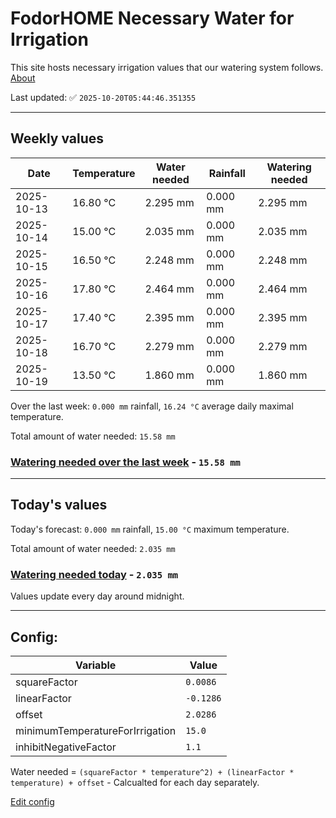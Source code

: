 # FodorHOME Necessary Water for Irrigation

This site hosts necessary irrigation values that our watering system follows. [About](https://github.com/redyau/irrigation)

Last updated: ✅ `2025-10-20T05:44:46.351355`

---

## Weekly values

| Date | Temperature | Water needed | Rainfall | Watering needed |
|-----|-----|-----|-----|-----|
| 2025-10-13 | 16.80 °C | 2.295 mm | 0.000 mm | 2.295 mm |
| 2025-10-14 | 15.00 °C | 2.035 mm | 0.000 mm | 2.035 mm |
| 2025-10-15 | 16.50 °C | 2.248 mm | 0.000 mm | 2.248 mm |
| 2025-10-16 | 17.80 °C | 2.464 mm | 0.000 mm | 2.464 mm |
| 2025-10-17 | 17.40 °C | 2.395 mm | 0.000 mm | 2.395 mm |
| 2025-10-18 | 16.70 °C | 2.279 mm | 0.000 mm | 2.279 mm |
| 2025-10-19 | 13.50 °C | 1.860 mm | 0.000 mm | 1.860 mm |


Over the last week: `0.000 mm` rainfall, `16.24 °C` average daily maximal temperature.

Total amount of water needed: `15.58 mm`

### [Watering needed over the last week](lastweek.txt) - `15.58 mm`

---

## Today's values

Today's forecast: `0.000 mm` rainfall, `15.00 °C` maximum temperature.

Total amount of water needed: `2.035 mm`

### [Watering needed today](today.txt) - `2.035 mm`

Values update every day around midnight.

---

## Config:

| Variable | Value |
|-----|-----|
| squareFactor | `0.0086` |
| linearFactor | `-0.1286` |
| offset | `2.0286` |
| minimumTemperatureForIrrigation | `15.0` |
| inhibitNegativeFactor | `1.1` |

Water needed = `(squareFactor * temperature^2) + (linearFactor * temperature) + offset` - Calcualted for each day separately.

[Edit config](https://github.com/RedyAu/irrigation/edit/main/config.json)
